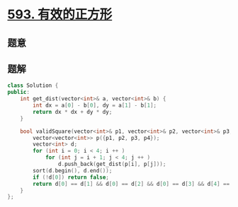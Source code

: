 #  [593. 有效的正方形](https://leetcode.cn/problems/valid-square/)

## 题意



## 题解



```c++
class Solution {
public:
    int get_dist(vector<int>& a, vector<int>& b) {
        int dx = a[0] - b[0], dy = a[1] - b[1];
        return dx * dx + dy * dy;
    }

    bool validSquare(vector<int>& p1, vector<int>& p2, vector<int>& p3, vector<int>& p4) {
        vector<vector<int>> p({p1, p2, p3, p4});
        vector<int> d;
        for (int i = 0; i < 4; i ++ )
            for (int j = i + 1; j < 4; j ++ )
                d.push_back(get_dist(p[i], p[j]));
        sort(d.begin(), d.end());
        if (!d[0]) return false;
        return d[0] == d[1] && d[0] == d[2] && d[0] == d[3] && d[4] == d[5];
    }
};
```



```python3

```

